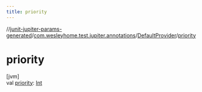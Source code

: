 ```yaml
---
title: priority
---
```

//[junit-jupiter-params-generated](../../../index.html)/[com.wesleyhome.test.jupiter.annotations](../index.html)/[DefaultProvider](index.html)/[priority](priority.html)



# priority



[jvm]\
val [priority](priority.html): [Int](https://kotlinlang.org/api/latest/jvm/stdlib/kotlin/-int/index.html)




